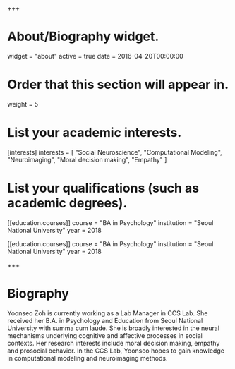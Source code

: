 +++
# About/Biography widget.
widget = "about"
active = true
date = 2016-04-20T00:00:00

# Order that this section will appear in.
weight = 5

# List your academic interests.
[interests]
  interests = [
    "Social Neuroscience",
    "Computational Modeling",
    "Neuroimaging",
    "Moral decision making",
    "Empathy"
  ]

# List your qualifications (such as academic degrees).
[[education.courses]]
  course = "BA in Psychology"
  institution = "Seoul National University"
  year = 2018

[[education.courses]]
  course = "BA in Psychology"
  institution = "Seoul National University"
  year = 2018
 
+++

# Biography

Yoonseo Zoh is currently working as a Lab Manager in CCS Lab. She received her B.A. in Psychology and Education from Seoul National University with summa cum laude. She is broadly interested in the neural mechanisms underlying cognitive and affective processes in social contexts. Her research interests include moral decision making, empathy and prosocial behavior. In the CCS Lab, Yoonseo hopes to gain knowledge in computational modeling and neuroimaging methods.